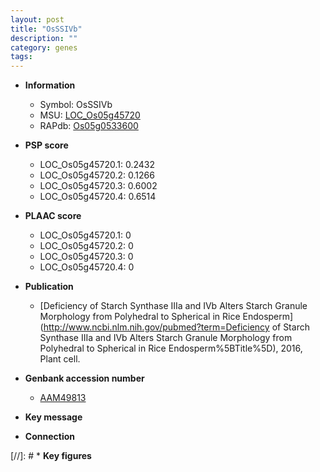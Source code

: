 ```yaml
---
layout: post
title: "OsSSIVb"
description: ""
category: genes
tags: 
---
```


* **Information**  
    + Symbol: OsSSIVb  
    + MSU: [LOC_Os05g45720](http://rice.plantbiology.msu.edu/cgi-bin/ORF_infopage.cgi?orf=LOC_Os05g45720)  
    + RAPdb: [Os05g0533600](http://rapdb.dna.affrc.go.jp/viewer/gbrowse_details/irgsp1?name=Os05g0533600)  

* **PSP score**  
    + LOC_Os05g45720.1: 0.2432 
    + LOC_Os05g45720.2: 0.1266 
    + LOC_Os05g45720.3: 0.6002 
    + LOC_Os05g45720.4: 0.6514 

* **PLAAC score**  
    + LOC_Os05g45720.1: 0 
    + LOC_Os05g45720.2: 0 
    + LOC_Os05g45720.3: 0 
    + LOC_Os05g45720.4: 0 

* **Publication**  
    + [Deficiency of Starch Synthase IIIa and IVb Alters Starch Granule Morphology from Polyhedral to Spherical in Rice Endosperm](http://www.ncbi.nlm.nih.gov/pubmed?term=Deficiency of Starch Synthase IIIa and IVb Alters Starch Granule Morphology from Polyhedral to Spherical in Rice Endosperm%5BTitle%5D), 2016, Plant cell.

* **Genbank accession number**  
    + [AAM49813](http://www.ncbi.nlm.nih.gov/nuccore/AAM49813)

* **Key message**  

* **Connection**  

[//]: # * **Key figures**  



